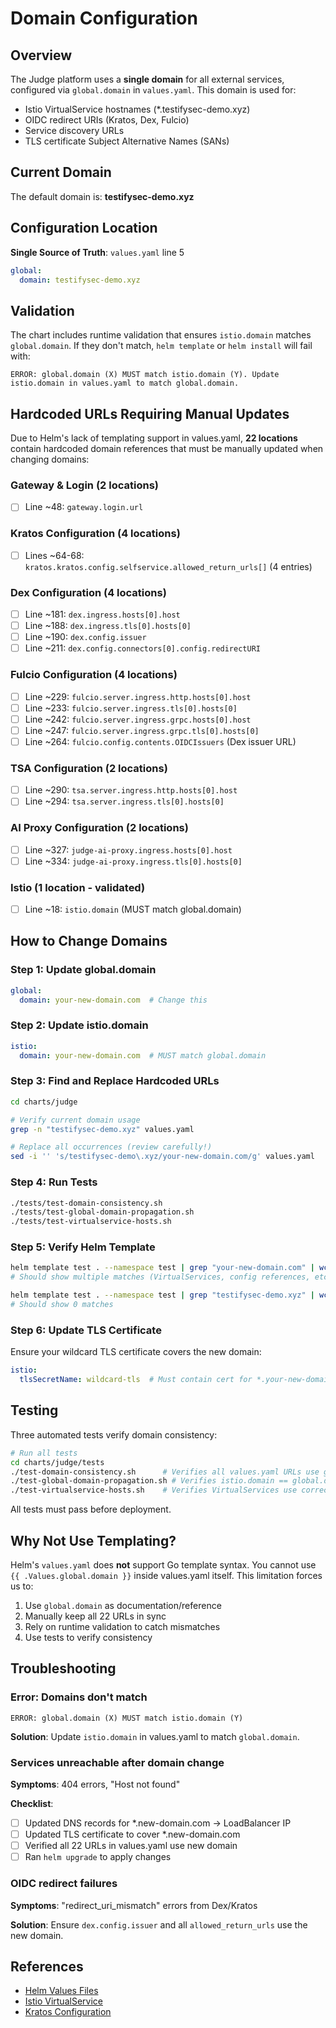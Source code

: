 # Domain Configuration

## Overview

The Judge platform uses a **single domain** for all external services, configured via `global.domain` in `values.yaml`. This domain is used for:

- Istio VirtualService hostnames (*.testifysec-demo.xyz)
- OIDC redirect URIs (Kratos, Dex, Fulcio)
- Service discovery URLs
- TLS certificate Subject Alternative Names (SANs)

## Current Domain

The default domain is: **testifysec-demo.xyz**

## Configuration Location

**Single Source of Truth**: `values.yaml` line 5
```yaml
global:
  domain: testifysec-demo.xyz
```

## Validation

The chart includes runtime validation that ensures `istio.domain` matches `global.domain`. If they don't match, `helm template` or `helm install` will fail with:

```
ERROR: global.domain (X) MUST match istio.domain (Y). Update istio.domain in values.yaml to match global.domain.
```

## Hardcoded URLs Requiring Manual Updates

Due to Helm's lack of templating support in values.yaml, **22 locations** contain hardcoded domain references that must be manually updated when changing domains:

### Gateway & Login (2 locations)
- [ ] Line ~48: `gateway.login.url`

### Kratos Configuration (4 locations)
- [ ] Lines ~64-68: `kratos.kratos.config.selfservice.allowed_return_urls[]` (4 entries)

### Dex Configuration (4 locations)
- [ ] Line ~181: `dex.ingress.hosts[0].host`
- [ ] Line ~188: `dex.ingress.tls[0].hosts[0]`
- [ ] Line ~190: `dex.config.issuer`
- [ ] Line ~211: `dex.config.connectors[0].config.redirectURI`

### Fulcio Configuration (4 locations)
- [ ] Line ~229: `fulcio.server.ingress.http.hosts[0].host`
- [ ] Line ~233: `fulcio.server.ingress.tls[0].hosts[0]`
- [ ] Line ~242: `fulcio.server.ingress.grpc.hosts[0].host`
- [ ] Line ~247: `fulcio.server.ingress.grpc.tls[0].hosts[0]`
- [ ] Line ~264: `fulcio.config.contents.OIDCIssuers` (Dex issuer URL)

### TSA Configuration (2 locations)
- [ ] Line ~290: `tsa.server.ingress.http.hosts[0].host`
- [ ] Line ~294: `tsa.server.ingress.tls[0].hosts[0]`

### AI Proxy Configuration (2 locations)
- [ ] Line ~327: `judge-ai-proxy.ingress.hosts[0].host`
- [ ] Line ~334: `judge-ai-proxy.ingress.tls[0].hosts[0]`

### Istio (1 location - validated)
- [ ] Line ~18: `istio.domain` (MUST match global.domain)

## How to Change Domains

### Step 1: Update global.domain
```yaml
global:
  domain: your-new-domain.com  # Change this
```

### Step 2: Update istio.domain
```yaml
istio:
  domain: your-new-domain.com  # MUST match global.domain
```

### Step 3: Find and Replace Hardcoded URLs
```bash
cd charts/judge

# Verify current domain usage
grep -n "testifysec-demo.xyz" values.yaml

# Replace all occurrences (review carefully!)
sed -i '' 's/testifysec-demo\.xyz/your-new-domain.com/g' values.yaml
```

### Step 4: Run Tests
```bash
./tests/test-domain-consistency.sh
./tests/test-global-domain-propagation.sh
./tests/test-virtualservice-hosts.sh
```

### Step 5: Verify Helm Template
```bash
helm template test . --namespace test | grep "your-new-domain.com" | wc -l
# Should show multiple matches (VirtualServices, config references, etc.)

helm template test . --namespace test | grep "testifysec-demo.xyz" | wc -l
# Should show 0 matches
```

### Step 6: Update TLS Certificate
Ensure your wildcard TLS certificate covers the new domain:
```yaml
istio:
  tlsSecretName: wildcard-tls  # Must contain cert for *.your-new-domain.com
```

## Testing

Three automated tests verify domain consistency:

```bash
# Run all tests
cd charts/judge/tests
./test-domain-consistency.sh      # Verifies all values.yaml URLs use global.domain
./test-global-domain-propagation.sh # Verifies istio.domain == global.domain
./test-virtualservice-hosts.sh    # Verifies VirtualServices use correct domain
```

All tests must pass before deployment.

## Why Not Use Templating?

Helm's `values.yaml` does **not** support Go template syntax. You cannot use `{{ .Values.global.domain }}` inside values.yaml itself. This limitation forces us to:

1. Use `global.domain` as documentation/reference
2. Manually keep all 22 URLs in sync
3. Rely on runtime validation to catch mismatches
4. Use tests to verify consistency

## Troubleshooting

### Error: Domains don't match
```
ERROR: global.domain (X) MUST match istio.domain (Y)
```

**Solution**: Update `istio.domain` in values.yaml to match `global.domain`.

### Services unreachable after domain change
**Symptoms**: 404 errors, "Host not found"

**Checklist**:
- [ ] Updated DNS records for *.new-domain.com → LoadBalancer IP
- [ ] Updated TLS certificate to cover *.new-domain.com
- [ ] Verified all 22 URLs in values.yaml use new domain
- [ ] Ran `helm upgrade` to apply changes

### OIDC redirect failures
**Symptoms**: "redirect_uri_mismatch" errors from Dex/Kratos

**Solution**: Ensure `dex.config.issuer` and all `allowed_return_urls` use the new domain.

## References

- [Helm Values Files](https://helm.sh/docs/chart_template_guide/values_files/)
- [Istio VirtualService](https://istio.io/latest/docs/reference/config/networking/virtual-service/)
- [Kratos Configuration](https://www.ory.sh/docs/kratos/reference/configuration)

